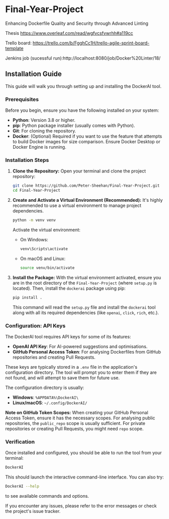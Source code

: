 # Final-Year-Project

Enhancing Dockerfile Quality and Security through Advanced Linting

Thesis https://www.overleaf.com/read/wgfvcsfvwrhh#a119cc

Trello board: https://trello.com/b/FgghCc1H/trello-agile-sprint-board-template

Jenkins job (sucessful run):http://localhost:8080/job/Docker%20Linter/18/

## Installation Guide

This guide will walk you through setting up and installing the DockerAI tool.

### Prerequisites

Before you begin, ensure you have the following installed on your system:

- **Python**: Version 3.8 or higher.
- **pip**: Python package installer (usually comes with Python).
- **Git**: For cloning the repository.
- **Docker**: (Optional) Required if you want to use the feature that attempts to build Docker images for size comparison. Ensure Docker Desktop or Docker Engine is running.

### Installation Steps

1.  **Clone the Repository:**
    Open your terminal and clone the project repository:

    ```bash
    git clone https://github.com/Peter-Sheehan/Final-Year-Project.git
    cd Final-Year-Project
    ```

2.  **Create and Activate a Virtual Environment (Recommended):**
    It's highly recommended to use a virtual environment to manage project dependencies.

    ```bash
    python -m venv venv
    ```

    Activate the virtual environment:

    - On Windows:
      ```bash
      venv\Scripts\activate
      ```
    - On macOS and Linux:
      ```bash
      source venv/bin/activate
      ```

3.  **Install the Package:**
    With the virtual environment activated, ensure you are in the root directory of the `Final-Year-Project` (where `setup.py` is located). Then, install the `dockerai` package using pip:
    ```bash
    pip install .
    ```
    This command will read the `setup.py` file and install the `dockerai` tool along with all its required dependencies (like `openai`, `click`, `rich`, etc.).

### Configuration: API Keys

The DockerAI tool requires API keys for some of its features:

- **OpenAI API Key**: For AI-powered suggestions and optimisations.
- **GitHub Personal Access Token**: For analysing Dockerfiles from GitHub repositories and creating Pull Requests.

These keys are typically stored in a `.env` file in the application's configuration directory. The tool will prompt you to enter them if they are not found, and will attempt to save them for future use.

The configuration directory is usually:

- **Windows**: `%APPDATA%\DockerAI\`
- **Linux/macOS**: `~/.config/DockerAI/`

**Note on GitHub Token Scopes:**
When creating your GitHub Personal Access Token, ensure it has the necessary scopes. For analysing public repositories, the `public_repo` scope is usually sufficient. For private repositories or creating Pull Requests, you might need `repo` scope.

### Verification

Once installed and configured, you should be able to run the tool from your terminal:

```bash
DockerAI
```

This should launch the interactive command-line interface. You can also try:

```bash
DockerAI --help
```

to see available commands and options.

If you encounter any issues, please refer to the error messages or check the project's issue tracker.

